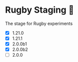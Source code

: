 # Rugby Staging 🏈
The stage for Rugby experiments

- [x] 1.21.0
- [x] 1.21.1
- [x] 2.0.0b1
- [x] 2.0.0b2
- [ ] 2.0.0
